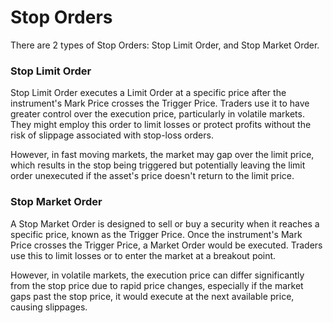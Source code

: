 # Stop Orders

There are 2 types of Stop Orders: Stop Limit Order, and Stop Market Order.

### Stop Limit Order

Stop Limit Order executes a Limit Order at a specific price after the instrument's Mark Price crosses the Trigger Price. Traders use it to have greater control over the execution price, particularly in volatile markets. They might employ this order to limit losses or protect profits without the risk of slippage associated with stop-loss orders.

However, in fast moving markets, the market may gap over the limit price, which results in the stop being triggered but potentially leaving the limit order unexecuted if the asset's price doesn't return to the limit price.

### Stop Market Order

A Stop Market Order is designed to sell or buy a security when it reaches a specific price, known as the Trigger Price. Once the instrument's Mark Price crosses the Trigger Price, a Market Order would be executed. Traders use this to limit losses or to enter the market at a breakout point.

However, in volatile markets, the execution price can differ significantly from the stop price due to rapid price changes, especially if the market gaps past the stop price, it would execute at the next available price, causing slippages.
